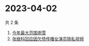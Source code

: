 # 2023-04-02

共 2 条

<!-- BEGIN ZHIHUSEARCH -->
<!-- 最后更新时间 Sun Apr 02 2023 03:08:37 GMT+0800 (China Standard Time) -->
1. [今年最大范围雨雪](https://www.zhihu.com/search?q=今年最大范围雨雪)
1. [张继科回应因欠债传播女演员隐私视频](https://www.zhihu.com/search?q=张继科回应因欠债传播女演员隐私视频)
<!-- END ZHIHUSEARCH -->
